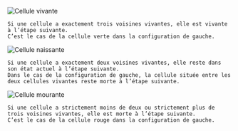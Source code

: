 ![Cellule vivante](https://upload.wikimedia.org/wikipedia/commons/3/3d/Gol-born.png)

    Si une cellule a exactement trois voisines vivantes, elle est vivante à l’étape suivante.
    C’est le cas de la cellule verte dans la configuration de gauche.


![Cellule naissante](https://upload.wikimedia.org/wikipedia/commons/f/f5/Gol-nochange.png)

    Si une cellule a exactement deux voisines vivantes, elle reste dans son état actuel à l’étape suivante.
    Dans le cas de la configuration de gauche, la cellule située entre les deux cellules vivantes reste morte à l’étape suivante.


![Cellule mourante](https://upload.wikimedia.org/wikipedia/commons/d/da/Gol-dead.png)

    Si une cellule a strictement moins de deux ou strictement plus de trois voisines vivantes, elle est morte à l’étape suivante.
    C’est le cas de la cellule rouge dans la configuration de gauche.